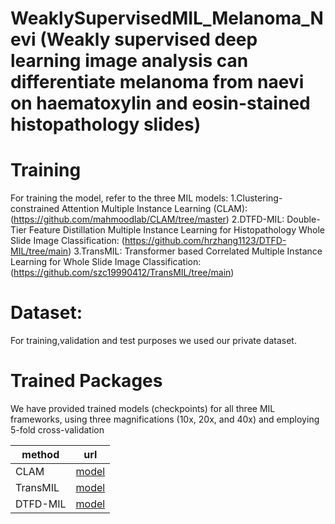 # WeaklySupervisedMIL_Melanoma_Nevi (Weakly supervised deep learning image analysis can differentiate melanoma from naevi on haematoxylin and eosin-stained histopathology slides)
Training
====
For training the model, refer to the three MIL models:
1.Clustering-constrained Attention Multiple Instance Learning (CLAM): (https://github.com/mahmoodlab/CLAM/tree/master)
2.DTFD-MIL: Double-Tier Feature Distillation Multiple Instance Learning for Histopathology Whole Slide Image Classification: (https://github.com/hrzhang1123/DTFD-MIL/tree/main)
3.TransMIL: Transformer based Correlated Multiple Instance Learning for Whole Slide Image Classification: (https://github.com/szc19990412/TransMIL/tree/main)

Dataset:
====
For training,validation and test purposes we used our private dataset.

Trained Packages
====
We have provided trained models (checkpoints) for all three MIL frameworks, using three magnifications (10x, 20x, and 40x) and employing 5-fold cross-validation

| method | url |
|-------------------|---------------------------------------|
| CLAM  | [model](https://drive.google.com/drive/folders/10qU5ZP-tPyXdXbQ9svHpSK0dGv5B1DQp?usp=sharing) |
| TransMIL|  [model](https://drive.google.com/drive/folders/1RD_jOLXfOMjasN6V-yMnkGaBKWR0T9qK?usp=sharing) | 
| DTFD-MIL|  [model](https://drive.google.com/drive/folders/1hqzaEaFLArafV8mZWHzKUkHXCeSThh0M?usp=sharing) |
 
